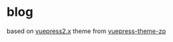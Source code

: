 # blog
based on [vuepress2.x](https://v2.vuepress.vuejs.org/zh/)
theme from [vuepress-theme-zp](https://github.com/zhaopan-pan/vuepress-theme-zp)
